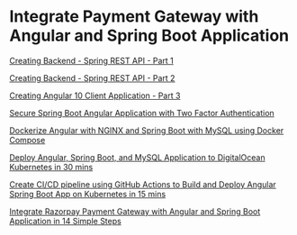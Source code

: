 # Integrate Payment Gateway with Angular and Spring Boot Application

[Creating Backend - Spring REST API - Part 1](https://www.javachinna.com/spring-boot-angular-two-factor-authentication/)

[Creating Backend - Spring REST API - Part 2](https://www.javachinna.com/2020/10/23/spring-boot-angular-10-user-registration-oauth2-social-login-part-2/)

[Creating Angular 10 Client Application - Part 3](https://www.javachinna.com/2020/10/28/spring-boot-angular-10-user-registration-oauth2-social-login-part-3/)

[Secure Spring Boot Angular Application with Two Factor Authentication](https://www.javachinna.com/spring-boot-angular-two-factor-authentication/)

[Dockerize Angular with NGINX and Spring Boot with MySQL using Docker Compose](https://www.javachinna.com/angular-nginx-spring-boot-mysql-docker-compose/)

[Deploy Angular, Spring Boot, and MySQL Application to DigitalOcean Kubernetes in 30 mins](https://www.javachinna.com/deploy-angular-spring-boot-mysql-digitalocean-kubernetes/)

[Create CI/CD pipeline using GitHub Actions to Build and Deploy Angular Spring Boot App on Kubernetes in 15 mins
](https://www.javachinna.com/spring-boot-angular-ci-cd-pipeline-github-actions-kubernetes/)

[Integrate Razorpay Payment Gateway with Angular and Spring Boot Application in 14 Simple Steps
](https://www.javachinna.com/integrate-razorpay-payment-gateway-angular-spring-boot-mysql/)

